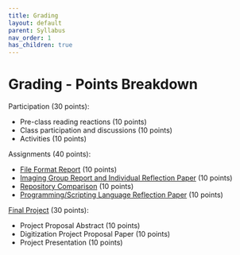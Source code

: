 ```yaml
---
title: Grading
layout: default
parent: Syllabus
nav_order: 1
has_children: true
---
```


# Grading - Points Breakdown

Participation (30 points):
* Pre-class reading reactions (10 points)
* Class participation and discussions (10 points)
* Activities (10 points)

Assignments (40 points):
* [File Format Report](/Assignments/file_format_report.md) (10 points)
* [Imaging Group Report and Individual Reflection Paper](/Assignments/imaging_conservation_review.md) (10 points)
* [Repository Comparison](/Assignments/repository_comparison.md) (10 points)
* [Programming/Scripting Language Reflection Paper](/Assignments/repository_comparison.md) (10 points)

[Final Project](/Assignments/final_project.md) (30 points):
* Project Proposal Abstract (10 points)
* Digitization Project Proposal Paper (10 points)
* Project Presentation (10 points)
